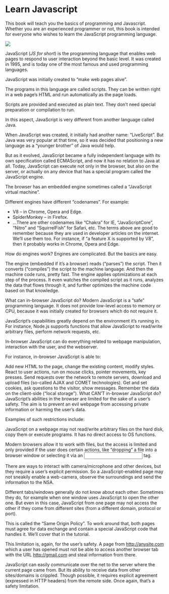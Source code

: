 # Learn Javascript

This book will teach you the basics of programming and Javascript. Whether you are an experienced programmer or not, this book is intended for everyone who wishes to learn the JavaScript programming language.

![](./assets/intro.png)

JavaScript (_JS for short_) is the programming language that enables web pages to respond to user interaction beyond the basic level. It was created in 1995, and is today one of the most famous and used programming languages.

JavaScript was initially created to “make web pages alive”.

The programs in this language are called scripts. They can be written right in a web page’s HTML and run automatically as the page loads.

Scripts are provided and executed as plain text. They don’t need special preparation or compilation to run.

In this aspect, JavaScript is very different from another language called Java.

When JavaScript was created, it initially had another name: “LiveScript”. But Java was very popular at that time, so it was decided that positioning a new language as a “younger brother” of Java would help.

But as it evolved, JavaScript became a fully independent language with its own specification called ECMAScript, and now it has no relation to Java at all.
Today, JavaScript can execute not only in the browser, but also on the server, or actually on any device that has a special program called the JavaScript engine.

The browser has an embedded engine sometimes called a “JavaScript virtual machine”.

Different engines have different “codenames”. For example:

 * V8 – in Chrome, Opera and Edge.
* SpiderMonkey – in Firefox.
* …There are other codenames like “Chakra” for IE, “JavaScriptCore”, “Nitro” and “SquirrelFish” for Safari, etc.
The terms above are good to remember because they are used in developer articles on the internet. We’ll use them too. For instance, if “a feature X is supported by V8”, then it probably works in Chrome, Opera and Edge.

How do engines work?
Engines are complicated. But the basics are easy.

The engine (embedded if it’s a browser) reads (“parses”) the script.
Then it converts (“compiles”) the script to the machine language.
And then the machine code runs, pretty fast.
The engine applies optimizations at each step of the process. It even watches the compiled script as it runs, analyzes the data that flows through it, and further optimizes the machine code based on that knowledge.

What can in-browser JavaScript do?
Modern JavaScript is a “safe” programming language. It does not provide low-level access to memory or CPU, because it was initially created for browsers which do not require it.

JavaScript’s capabilities greatly depend on the environment it’s running in. For instance, Node.js supports functions that allow JavaScript to read/write arbitrary files, perform network requests, etc.

In-browser JavaScript can do everything related to webpage manipulation, interaction with the user, and the webserver.

For instance, in-browser JavaScript is able to:

Add new HTML to the page, change the existing content, modify styles.
React to user actions, run on mouse clicks, pointer movements, key presses.
Send requests over the network to remote servers, download and upload files (so-called AJAX and COMET technologies).
Get and set cookies, ask questions to the visitor, show messages.
Remember the data on the client-side (“local storage”).
What CAN’T in-browser JavaScript do?
JavaScript’s abilities in the browser are limited for the sake of a user’s safety. The aim is to prevent an evil webpage from accessing private information or harming the user’s data.

Examples of such restrictions include:

JavaScript on a webpage may not read/write arbitrary files on the hard disk, copy them or execute programs. It has no direct access to OS functions.

Modern browsers allow it to work with files, but the access is limited and only provided if the user does certain actions, like “dropping” a file into a browser window or selecting it via an <input> tag.

There are ways to interact with camera/microphone and other devices, but they require a user’s explicit permission. So a JavaScript-enabled page may not sneakily enable a web-camera, observe the surroundings and send the information to the NSA.

Different tabs/windows generally do not know about each other. Sometimes they do, for example when one window uses JavaScript to open the other one. But even in this case, JavaScript from one page may not access the other if they come from different sites (from a different domain, protocol or port).

This is called the “Same Origin Policy”. To work around that, both pages must agree for data exchange and contain a special JavaScript code that handles it. We’ll cover that in the tutorial.

This limitation is, again, for the user’s safety. A page from http://anysite.com which a user has opened must not be able to access another browser tab with the URL http://gmail.com and steal information from there.

JavaScript can easily communicate over the net to the server where the current page came from. But its ability to receive data from other sites/domains is crippled. Though possible, it requires explicit agreement (expressed in HTTP headers) from the remote side. Once again, that’s a safety limitation.
